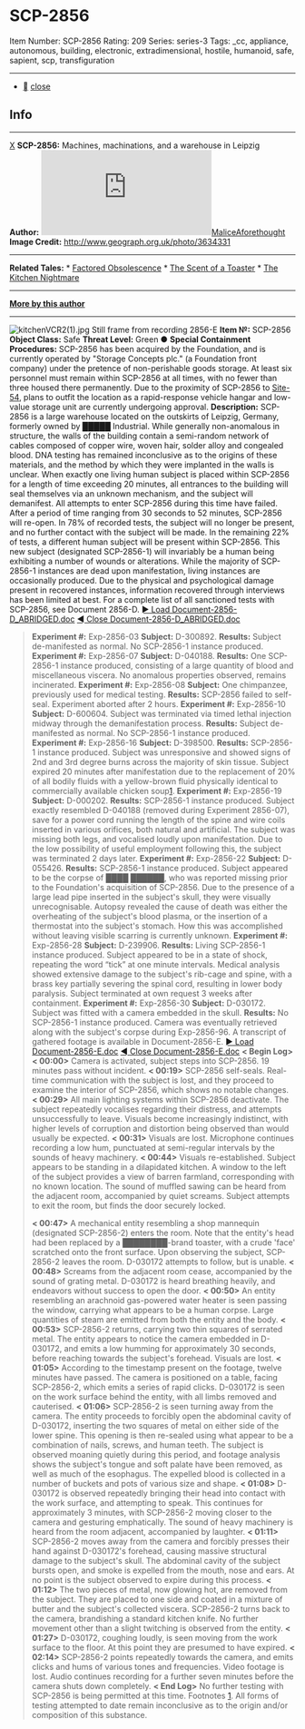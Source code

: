 # SCP-2856
Item Number: SCP-2856
Rating: 209
Series: series-3
Tags: _cc, appliance, autonomous, building, electronic, extradimensional, hostile, humanoid, safe, sapient, scp, transfiguration

---

  * [](javascript:;)
[close](javascript:;)
## Info
* * *
[X](javascript:;)
**SCP-2856:** Machines, machinations, and a warehouse in Leipzig  
**Author:** [![MaliceAforethought](https://www.wikidot.com/avatar.php?userid=2902864&amp;size=small&amp;timestamp=1725424651)](http://www.wikidot.com/user:info/maliceaforethought)[MaliceAforethought](http://www.wikidot.com/user:info/maliceaforethought)  
**Image Credit:** <http://www.geograph.org.uk/photo/3634331>
* * *
**Related Tales:**
    * [Factored Obsolescence](/factored-obsolescence)
    * [The Scent of a Toaster](/the-scent-of-a-toaster)
    * [The Kitchen Nightmare](/the-kitchen-nightmare)
* * *
**[More by this author](http://scp-wiki.wikidot.com/maliceaf-author-ght)**
* * *

![kitchenVCR2\(1\).jpg](https://scp-wiki.wdfiles.com/local--files/scp-2856/kitchenVCR2\(1\).jpg)
Still frame from recording 2856-E
**Item №:** SCP-2856
**Object Class:** Safe
**Threat Level:** Green ●
**Special Containment Procedures:** SCP-2856 has been acquired by the Foundation, and is currently operated by "Storage Concepts plc." (a Foundation front company) under the pretence of non-perishable goods storage. At least six personnel must remain within SCP-2856 at all times, with no fewer than three housed there permanently. Due to the proximity of SCP-2856 to [Site-54](/scp-3663), plans to outfit the location as a rapid-response vehicle hangar and low-value storage unit are currently undergoing approval.
**Description:** SCP-2856 is a large warehouse located on the outskirts of Leipzig, Germany, formerly owned by █████ Industrial. While generally non-anomalous in structure, the walls of the building contain a semi-random network of cables composed of copper wire, woven hair, solder alloy and congealed blood. DNA testing has remained inconclusive as to the origins of these materials, and the method by which they were implanted in the walls is unclear.
When exactly one living human subject is placed within SCP-2856 for a length of time exceeding 20 minutes, all entrances to the building will seal themselves via an unknown mechanism, and the subject will demanifest. All attempts to enter SCP-2856 during this time have failed. After a period of time ranging from 30 seconds to 52 minutes, SCP-2856 will re-open. In 78% of recorded tests, the subject will no longer be present, and no further contact with the subject will be made. In the remaining 22% of tests, a different human subject will be present within SCP-2856. This new subject (designated SCP-2856-1) will invariably be a human being exhibiting a number of wounds or alterations. While the majority of SCP-2856-1 instances are dead upon manifestation, living instances are occasionally produced. Due to the physical and psychological damage present in recovered instances, information recovered through interviews has been limited at best.
For a complete list of all sanctioned tests with SCP-2856, see Document 2856-D.
[► Load Document-2856-D_ABRIDGED.doc](javascript:;)
[◄ Close Document-2856-D_ABRIDGED.doc](javascript:;)
> **Experiment #:** Exp-2856-03
> **Subject:** D-300892.
> **Results:** Subject de-manifested as normal. No SCP-2856-1 instance produced.
> **Experiment #:** Exp-2856-07
> **Subject:** D-040188.
> **Results:** One SCP-2856-1 instance produced, consisting of a large quantity of blood and miscellaneous viscera. No anomalous properties observed, remains incinerated.
> **Experiment #:** Exp-2856-08
> **Subject:** One chimpanzee, previously used for medical testing.
> **Results:** SCP-2856 failed to self-seal. Experiment aborted after 2 hours.
> **Experiment #:** Exp-2856-10
> **Subject:** D-600604. Subject was terminated via timed lethal injection midway through the demanifestation process.
> **Results:** Subject de-manifested as normal. No SCP-2856-1 instance produced.
> **Experiment #:** Exp-2856-16
> **Subject:** D-398500.
> **Results:** SCP-2856-1 instance produced. Subject was unresponsive and showed signs of 2nd and 3rd degree burns across the majority of skin tissue. Subject expired 20 minutes after manifestation due to the replacement of 20% of all bodily fluids with a yellow-brown fluid physically identical to commercially available chicken soup[1](javascript:;).
> **Experiment #:** Exp-2856-19
> **Subject:** D-000202.
> **Results:** SCP-2856-1 instance produced. Subject exactly resembled D-040188 (removed during Experiment 2856-07), save for a power cord running the length of the spine and wire coils inserted in various orifices, both natural and artificial. The subject was missing both legs, and vocalised loudly upon manifestation. Due to the low possibility of useful employment following this, the subject was terminated 2 days later.
> **Experiment #:** Exp-2856-22
> **Subject:** D-055426.
> **Results:** SCP-2856-1 instance produced. Subject appeared to be the corpse of ████ ██████, who was reported missing prior to the Foundation's acquisition of SCP-2856. Due to the presence of a large lead pipe inserted in the subject's skull, they were visually unrecognisable. Autopsy revealed the cause of death was either the overheating of the subject's blood plasma, or the insertion of a thermostat into the subject's stomach. How this was accomplished without leaving visible scarring is currently unknown.
> **Experiment #:** Exp-2856-28
> **Subject:** D-239906.
> **Results:** Living SCP-2856-1 instance produced. Subject appeared to be in a state of shock, repeating the word “tick” at one minute intervals. Medical analysis showed extensive damage to the subject's rib-cage and spine, with a brass key partially severing the spinal cord, resulting in lower body paralysis. Subject terminated at own request 3 weeks after containment.
> **Experiment #:** Exp-2856-30
> **Subject:** D-030172. Subject was fitted with a camera embedded in the skull.
> **Results:** No SCP-2856-1 instance produced. Camera was eventually retrieved along with the subject's corpse during Exp-2856-96. A transcript of gathered footage is available in Document-2856-E.
[► Load Document-2856-E.doc](javascript:;)
[◄ Close Document-2856-E.doc](javascript:;)
> **< Begin Log>**
> **< 00:00>** Camera is activated, subject steps into SCP-2856. 19 minutes pass without incident.
> **< 00:19>** SCP-2856 self-seals. Real-time communication with the subject is lost, and they proceed to examine the interior of SCP-2856, which shows no notable changes.
> **< 00:29>** All main lighting systems within SCP-2856 deactivate. The subject repeatedly vocalises regarding their distress, and attempts unsuccessfully to leave. Visuals become increasingly indistinct, with higher levels of corruption and distortion being observed than would usually be expected.
> **< 00:31>** Visuals are lost. Microphone continues recording a low hum, punctuated at semi-regular intervals by the sounds of heavy machinery.
> **< 00:44>** Visuals re-established. Subject appears to be standing in a dilapidated kitchen. A window to the left of the subject provides a view of barren farmland, corresponding with no known location. The sound of muffled sawing can be heard from the adjacent room, accompanied by quiet screams. Subject attempts to exit the room, but finds the door securely locked.  
>    
>  **< 00:47>** A mechanical entity resembling a shop mannequin (designated SCP-2856-2) enters the room. Note that the entity's head had been replaced by a ████████-brand toaster, with a crude 'face' scratched onto the front surface. Upon observing the subject, SCP-2856-2 leaves the room. D-030172 attempts to follow, but is unable.
> **< 00:48>** Screams from the adjacent room cease, accompanied by the sound of grating metal. D-030172 is heard breathing heavily, and endeavors without success to open the door.
> **< 00:50>** An entity resembling an arachnoid gas-powered water heater is seen passing the window, carrying what appears to be a human corpse. Large quantities of steam are emitted from both the entity and the body.
> **< 00:53>** SCP-2856-2 returns, carrying two thin squares of serrated metal. The entity appears to notice the camera embedded in D-030172, and emits a low humming for approximately 30 seconds, before reaching towards the subject's forehead. Visuals are lost.
> **< 01:05>** According to the timestamp present on the footage, twelve minutes have passed. The camera is positioned on a table, facing SCP-2856-2, which emits a series of rapid clicks. D-030172 is seen on the work surface behind the entity, with all limbs removed and cauterised.
> **< 01:06>** SCP-2856-2 is seen turning away from the camera. The entity proceeds to forcibly open the abdominal cavity of D-030172, inserting the two squares of metal on either side of the lower spine. This opening is then re-sealed using what appear to be a combination of nails, screws, and human teeth. The subject is observed moaning quietly during this period, and footage analysis shows the subject's tongue and soft palate have been removed, as well as much of the esophagus. The expelled blood is collected in a number of buckets and pots of various size and shape.
> **< 01:08>** D-030172 is observed repeatedly bringing their head into contact with the work surface, and attempting to speak. This continues for approximately 3 minutes, with SCP-2856-2 moving closer to the camera and gesturing emphatically. The sound of heavy machinery is heard from the room adjacent, accompanied by laughter.
> **< 01:11>** SCP-2856-2 moves away from the camera and forcibly presses their hand against D-030172's forehead, causing massive structural damage to the subject's skull. The abdominal cavity of the subject bursts open, and smoke is expelled from the mouth, nose and ears. At no point is the subject observed to expire during this process.
> **< 01:12>** The two pieces of metal, now glowing hot, are removed from the subject. They are placed to one side and coated in a mixture of butter and the subject's collected viscera. SCP-2856-2 turns back to the camera, brandishing a standard kitchen knife. No further movement other than a slight twitching is observed from the entity.
> **< 01:27>** D-030172, coughing loudly, is seen moving from the work surface to the floor. At this point they are presumed to have expired.
> **< 02:14>** SCP-2856-2 points repeatedly towards the camera, and emits clicks and hums of various tones and frequencies. Video footage is lost. Audio continues recording for a further seven minutes before the camera shuts down completely.
> **< End Log>**
No further testing with SCP-2856 is being permitted at this time.
Footnotes
[1](javascript:;). All forms of testing attempted to date remain inconclusive as to the origin and/or composition of this substance.